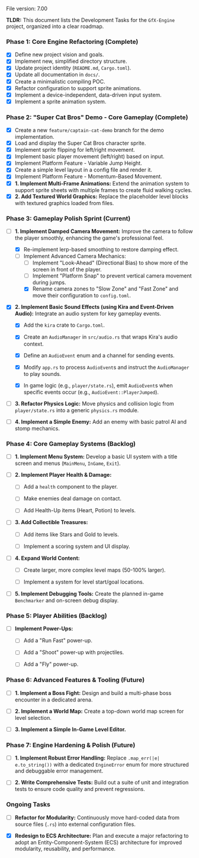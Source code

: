File version: 7.00

**TLDR:**
This document lists the Development Tasks for the `GfX-Engine` project, organized into a clear roadmap.

### Phase 1: Core Engine Refactoring (Complete)

- [x] Define new project vision and goals.
- [x] Implement new, simplified directory structure.
- [x] Update project identity (`README.md`, `Cargo.toml`).
- [x] Update all documentation in `docs/`.
- [x] Create a minimalistic compiling POC.
- [x] Refactor configuration to support sprite animations.
- [x] Implement a device-independent, data-driven input system.
- [x] Implement a sprite animation system.

### Phase 2: "Super Cat Bros" Demo - Core Gameplay (Complete)

- [x] Create a new `feature/captain-cat-demo` branch for the demo implementation.
- [x] Load and display the Super Cat Bros character sprite.
- [x] Implement sprite flipping for left/right movement.
- [x] Implement basic player movement (left/right) based on input.
- [x] Implement Platform Feature - Variable Jump Height.
- [x] Create a simple level layout in a config file and render it.
- [x] Implement Platform Feature - Momentum-Based Movement.
- [x] **1. Implement Multi-Frame Animations:** Extend the animation system to support sprite sheets with multiple frames to create fluid walking cycles.
- [x] **2. Add Textured World Graphics:** Replace the placeholder level blocks with textured graphics loaded from files.

### Phase 3: Gameplay Polish Sprint (Current)



- [ ] **1. Implement Damped Camera Movement:** Improve the camera to follow the player smoothly, enhancing the game's professional feel.

    - [x] Re-implement lerp-based smoothing to restore damping effect.
    - [ ] Implement Advanced Camera Mechanics:
        - [ ] Implement "Look-Ahead" (Directional Bias) to show more of the screen in front of the player.
        - [ ] Implement "Platform Snap" to prevent vertical camera movement during jumps.
        - [x] Rename camera zones to "Slow Zone" and "Fast Zone" and move their configuration to `config.toml`.

- [x] **2. Implement Basic Sound Effects (using Kira and Event-Driven Audio):** Integrate an audio system for key gameplay events.

    - [x] Add the `kira` crate to `Cargo.toml`.

    - [x] Create an `AudioManager` in `src/audio.rs` that wraps Kira's audio context.

    - [x] Define an `AudioEvent` enum and a channel for sending events.

    - [x] Modify `app.rs` to process `AudioEvent`s and instruct the `AudioManager` to play sounds.

    - [x] In game logic (e.g., `player/state.rs`), emit `AudioEvent`s when specific events occur (e.g., `AudioEvent::PlayerJumped`).

- [ ] **3. Refactor Physics Logic:** Move physics and collision logic from `player/state.rs` into a generic `physics.rs` module.

- [ ] **4. Implement a Simple Enemy:** Add an enemy with basic patrol AI and stomp mechanics.



### Phase 4: Core Gameplay Systems (Backlog)



- [ ] **1. Implement Menu System:** Develop a basic UI system with a title screen and menus (`MainMenu`, `InGame`, `Exit`).

- [ ] **2. Implement Player Health & Damage:** 

    - [ ] Add a `health` component to the player.

    - [ ] Make enemies deal damage on contact.

    - [ ] Add Health-Up items (Heart, Potion) to levels.

- [ ] **3. Add Collectible Treasures:** 

    - [ ] Add items like Stars and Gold to levels.

    - [ ] Implement a scoring system and UI display.

- [ ] **4. Expand World Content:**

    - [ ] Create larger, more complex level maps (50-100% larger).

    - [ ] Implement a system for level start/goal locations.

- [ ] **5. Implement Debugging Tools:** Create the planned in-game `Benchmarker` and on-screen debug display.



### Phase 5: Player Abilities (Backlog)



- [ ] **Implement Power-Ups:**

    - [ ] Add a "Run Fast" power-up.

    - [ ] Add a "Shoot" power-up with projectiles.

    - [ ] Add a "Fly" power-up.



### Phase 6: Advanced Features & Tooling (Future)



- [ ] **1. Implement a Boss Fight:** Design and build a multi-phase boss encounter in a dedicated arena.

- [ ] **2. Implement a World Map:** Create a top-down world map screen for level selection.

- [ ] **3. Implement a Simple In-Game Level Editor.**



### Phase 7: Engine Hardening & Polish (Future)



- [ ] **1. Implement Robust Error Handling:** Replace `.map_err(|e| e.to_string())` with a dedicated `EngineError` enum for more structured and debuggable error management.

- [ ] **2. Write Comprehensive Tests:** Build out a suite of unit and integration tests to ensure code quality and prevent regressions.



### Ongoing Tasks



- [ ] **Refactor for Modularity:** Continuously move hard-coded data from source files (`.rs`) into external configuration files.

- [x] **Redesign to ECS Architecture:** Plan and execute a major refactoring to adopt an Entity-Component-System (ECS) architecture for improved modularity, reusability, and performance.

